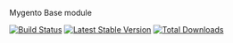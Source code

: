 Mygento Base module

[![Build Status](https://travis-ci.org/mygento/base.svg?branch=m2)](https://travis-ci.org/mygento/base)
[![Latest Stable Version](https://poser.pugx.org/mygento/base/v/stable)](https://packagist.org/packages/mygento/base)
[![Total Downloads](https://poser.pugx.org/mygento/base/downloads)](https://packagist.org/packages/mygento/base)

